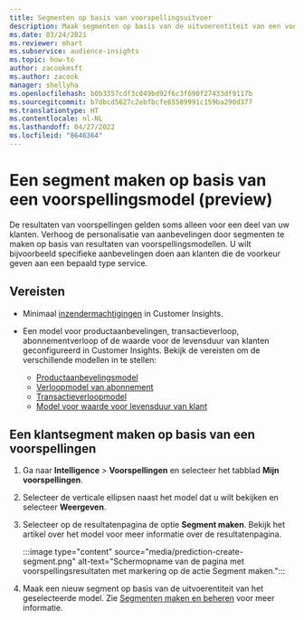 ```yaml
---
title: Segmenten op basis van voorspellingsuitvoer
description: Maak segmenten op basis van de uitvoerentiteit van een voorspellingsmodel.
ms.date: 03/24/2021
ms.reviewer: mhart
ms.subservice: audience-insights
ms.topic: how-to
author: zacookmsft
ms.author: zacook
manager: shellyha
ms.openlocfilehash: b0b3357cdf3c049bd92f6c3f690f27433df9117b
ms.sourcegitcommit: b7dbcd5627c2ebfbcfe65589991c159ba290d377
ms.translationtype: HT
ms.contentlocale: nl-NL
ms.lasthandoff: 04/27/2022
ms.locfileid: "8646364"
---
```

# <a name="create-a-segment-based-on-a-prediction-model-preview"></a>Een segment maken op basis van een voorspellingsmodel (preview)

De resultaten van voorspellingen gelden soms alleen voor een deel van uw klanten. Verhoog de personalisatie van aanbevelingen door segmenten te maken op basis van resultaten van voorspellingsmodellen. U wilt bijvoorbeeld specifieke aanbevelingen doen aan klanten die de voorkeur geven aan een bepaald type service. 

## <a name="prerequisites"></a>Vereisten

- Minimaal [inzendermachtigingen](permissions.md) in Customer Insights.

- Een model voor productaanbevelingen, transactieverloop, abonnementverloop of de waarde voor de levensduur van klanten geconfigureerd in Customer Insights. Bekijk de vereisten om de verschillende modellen in te stellen:

  - [Productaanbevelingsmodel](predict-product-recommendation.md)
  - [Verloopmodel van abonnement](predict-subscription-churn.md)
  - [Transactieverloopmodel](predict-transactional-churn.md)
  - [Model voor waarde voor levensduur van klant](predict-customer-lifetime-value.md)

## <a name="create-a-customer-segment-based-on-predictions"></a>Een klantsegment maken op basis van een voorspellingen

1. Ga naar **Intelligence** > **Voorspellingen** en selecteer het tabblad **Mijn voorspellingen**.

1. Selecteer de verticale ellipsen naast het model dat u wilt bekijken en selecteer **Weergeven**.

1. Selecteer op de resultatenpagina de optie **Segment maken**. Bekijk het artikel over het model voor meer informatie over de resultatenpagina.

   :::image type="content" source="media/prediction-create-segment.png" alt-text="Schermopname van de pagina met voorspellingsresultaten met markering op de actie Segment maken.":::

1. Maak een nieuw segment op basis van de uitvoerentiteit van het geselecteerde model. Zie [Segmenten maken en beheren](segments.md) voor meer informatie.